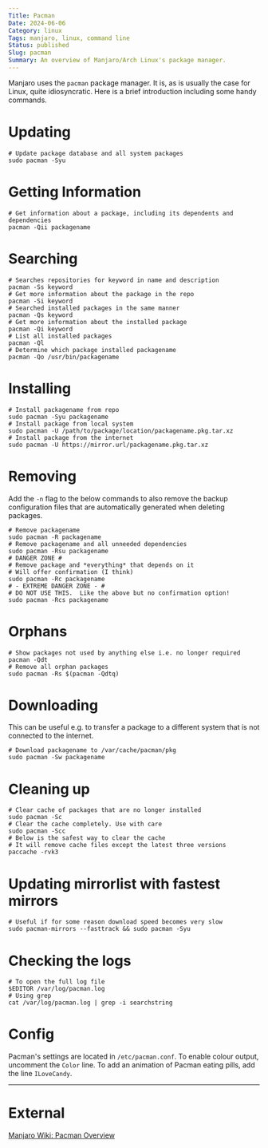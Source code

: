 ```yaml
---
Title: Pacman
Date: 2024-06-06
Category: linux
Tags: manjaro, linux, command line
Status: published
Slug: pacman
Summary: An overview of Manjaro/Arch Linux's package manager.
---
```


Manjaro uses the `pacman` package manager.  It is, as is usually the case for Linux, quite idiosyncratic.  Here is a brief introduction including some handy commands.

# Updating

```shell
# Update package database and all system packages
sudo pacman -Syu
```

# Getting Information

```shell
# Get information about a package, including its dependents and dependencies
pacman -Qii packagename
```

# Searching

```shell
# Searches repositories for keyword in name and description
pacman -Ss keyword
# Get more information about the package in the repo
pacman -Si keyword
# Searched installed packages in the same manner
pacman -Qs keyword
# Get more information about the installed package
pacman -Qi keyword
# List all installed packages
pacman -Ql
# Determine which package installed packagename
pacman -Qo /usr/bin/packagename
```

# Installing

```shell
# Install packagename from repo
sudo pacman -Syu packagename
# Install package from local system
sudo pacman -U /path/to/package/location/packagename.pkg.tar.xz
# Install package from the internet
sudo pacman -U https://mirror.url/packagename.pkg.tar.xz
```

# Removing

Add the `-n` flag to the below commands to also remove the backup configuration files that are automatically generated when deleting packages.

```shell
# Remove packagename
sudo pacman -R packagename
# Remove packagename and all unneeded dependencies
sudo pacman -Rsu packagename
# DANGER ZONE #
# Remove package and *everything* that depends on it
# Will offer confirmation (I think)
sudo pacman -Rc packagename
# - EXTREME DANGER ZONE - #
# DO NOT USE THIS.  Like the above but no confirmation option!
sudo pacman -Rcs packagename
```

# Orphans

```shell
# Show packages not used by anything else i.e. no longer required
pacman -Qdt
# Remove all orphan packages
sudo pacman -Rs $(pacman -Qdtq)
```

# Downloading

This can be useful e.g. to transfer a package to a different system that is not connected to the internet.

```shell
# Download packagename to /var/cache/pacman/pkg
sudo pacman -Sw packagename
```

# Cleaning up

```shell
# Clear cache of packages that are no longer installed
sudo pacman -Sc
# Clear the cache completely. Use with care
sudo pacman -Scc
# Below is the safest way to clear the cache
# It will remove cache files except the latest three versions
paccache -rvk3
```

# Updating mirrorlist with fastest mirrors

```shell
# Useful if for some reason download speed becomes very slow
sudo pacman-mirrors --fasttrack && sudo pacman -Syu
```

# Checking the logs

```shell
# To open the full log file
$EDITOR /var/log/pacman.log
# Using grep
cat /var/log/pacman.log | grep -i searchstring
```

# Config

Pacman's settings are located in `/etc/pacman.conf`.  To enable colour output, uncomment the `Color` line.  To add an animation of Pacman eating pills, add the line `ILoveCandy`.

---

# External

[Manjaro Wiki: Pacman Overview][pacman]

[pacman]: https://wiki.manjaro.org/index.php?title=Pacman_Overview
